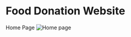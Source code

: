 # Food Donation Website
Home Page
![Home page](https://github.com/SainathGaikwad/FoodDonationWebsite_Demo3/assets/89898283/f25b3e02-19d9-4582-b395-c38db7ee1b94)
